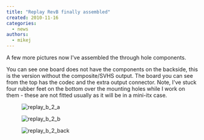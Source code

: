 ```yaml
---
title: "Replay RevB finally assembled"
created: 2010-11-16
categories: 
  - news
authors: 
  - mikej
---
```


A few more pictures now I've assembled the through hole components.

You can see one board does not have the components on the backside, this is the version without the composite/SVHS output. The board you can see from the top has the codec and the extra output connector. Note, I've stuck four rubber feet on the bottom over the mounting holes while I work on them - these are not fitted usually as it will be in a mini-itx case.

<figure>

![replay_b_2_a](@assets/images/replay_b_2_a.jpg)

</figure>

<figure>

![replay_b_2_b](@assets/images/replay_b_2_b.jpg)

</figure>

<figure>

![replay_b_2_back](@assets/images/replay_b_2_back.jpg)

</figure>
